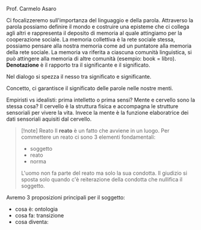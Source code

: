 Prof.  Carmelo Asaro

Ci focalizzeremo sull'importanza del linguaggio e della parola.
Attraverso la parola possiamo definire il mondo e costruire una episteme che ci collega agli altri e rappresenta il deposito di memoria al quale attingiamo per la cooperazione sociale.
La memoria collettiva è la rete sociale stessa, possiamo pensare alla nostra memoria come ad un puntatore alla memoria della rete sociale. La memoria va riferita a ciascuna comunità linguistica, si può attingere alla memoria di altre comunità (esempio: book = libro). **Denotazione** è il rapporto tra il significante e il significato. 

Nel dialogo si spezza il nesso tra significato e significante.

Concetto, ci garantisce il significato delle parole nelle nostre menti.

Empiristi vs idealisti: prima intelletto o prima sensi?
Mente e cervello sono la stessa cosa? Il cervello è la struttura fisica e accompagna le strutture sensoriali per vivere la vita. Invece la mente è la funzione elaboratrice dei dati sensoriali aquisiti dal cervello.

>[!note] Reato
Il **reato** è un fatto che avviene in un luogo.
Per commettere un reato ci sono 3 elementi fondamentali:
>- soggetto
>- reato
>- norma
>
>L'uomo non fa parte del reato ma solo la sua condotta. Il giudizio si sposta solo quando c'è reiterazione della condotta che nullifica il soggetto.

Avremo 3 proposizioni principali per il soggetto:
- cosa è: ontologia
- cosa fa: transizione
- cosa diventa: